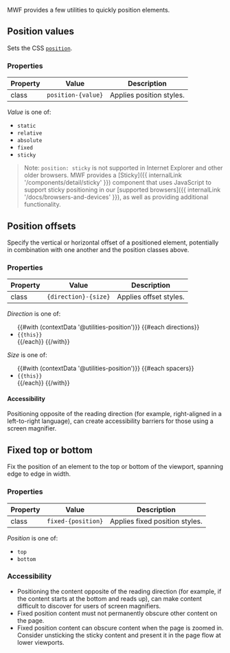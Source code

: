 MWF provides a few utilities to quickly position elements.

## Position values

Sets the CSS <a href="https://developer.mozilla.org/en-US/docs/Web/CSS/position" target="_blank">`position`</a>.

### Properties
| Property | Value                 | Description                      |
|----------|-----------------------|----------------------------------|
| class    | `position-{value}`    | Applies position styles.         |

_Value_ is one of:
- `static`
- `relative`
- `absolute`
- `fixed`
- `sticky`

> Note: `position: sticky` is not supported in Internet Explorer and other older browsers. MWF provides a [Sticky]({{ internalLink '/components/detail/sticky' }}) component that uses JavaScript to support sticky positioning in our [supported browsers]({{ internalLink '/docs/browsers-and-devices' }}), as well as providing additional functionality.

## Position offsets

Specify the vertical or horizontal offset of a positioned element, potentially in combination with one another and the position classes above.

### Properties
| Property | Value                 | Description                      |
|----------|-----------------------|----------------------------------|
| class    | `{direction}-{size}`  | Applies offset styles.           |

_Direction_ is one of:
<ul>
{{#with (contextData '@utilities-position')}}
  {{#each directions}}
    <li><code>{{this}}</code></li>
  {{/each}}
{{/with}}
</ul>

_Size_ is one of:
<ul>
{{#with (contextData '@utilities-position')}}
  {{#each spacers}}
    <li><code>{{this}}</code></li>
  {{/each}}
{{/with}}
</ul>

#### Accessibility
Positioning opposite of the reading direction (for example, right-aligned in a left-to-right language), can create accessibility barriers for those using a screen magnifier.

## Fixed top or bottom

Fix the position of an element to the top or bottom of the viewport, spanning edge to edge in width.

### Properties
| Property | Value                 | Description                      |
|----------|-----------------------|----------------------------------|
| class    | `fixed-{position}`    | Applies fixed position styles.   |

_Position_ is one of:
- `top`
- `bottom`

### Accessibility 

- Positioning the content opposite of the reading direction (for example, if the content starts at the bottom and reads up), can make content difficult to discover for users of screen magnifiers.
- Fixed position content must not permanently obscure other content on the page.
- Fixed position content can obscure content when the page is zoomed in. Consider unsticking the sticky content and present it in the page flow at lower viewports.